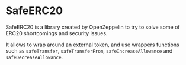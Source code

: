 # SafeERC20

SafeERC20 is a library created by OpenZeppelin to try to solve some of ERC20 shortcomings and security issues. 

It allows to wrap around an external token, and use wrappers functions such as `safeTransfer`, `safeTransferFrom`,  `safeIncreaseAllowance` and `safeDecreaseAllowance`.